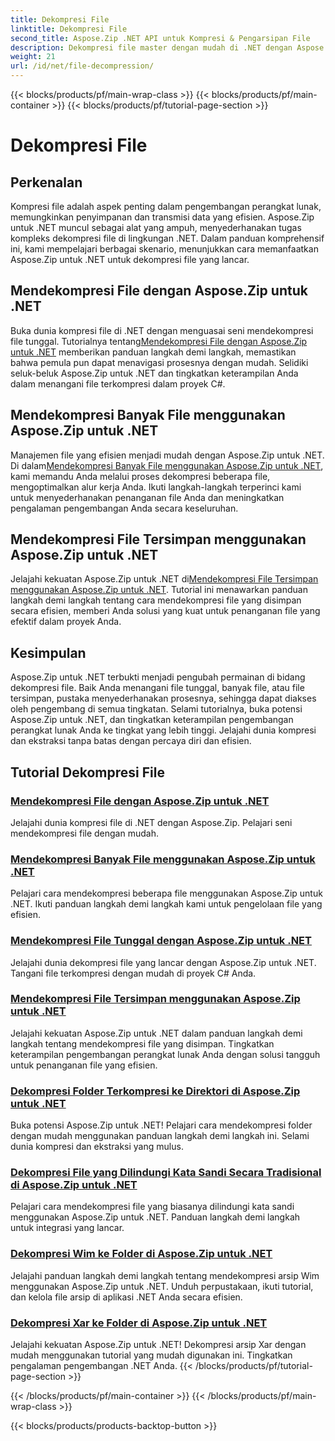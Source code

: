 ```yaml
---
title: Dekompresi File
linktitle: Dekompresi File
second_title: Aspose.Zip .NET API untuk Kompresi & Pengarsipan File
description: Dekompresi file master dengan mudah di .NET dengan Aspose.Zip untuk tutorial .NET. Pelajari cara menangani file terkompresi secara efisien dengan panduan langkah demi langkah.
weight: 21
url: /id/net/file-decompression/
---
```


{{< blocks/products/pf/main-wrap-class >}}
{{< blocks/products/pf/main-container >}}
{{< blocks/products/pf/tutorial-page-section >}}

# Dekompresi File



## Perkenalan

Kompresi file adalah aspek penting dalam pengembangan perangkat lunak, memungkinkan penyimpanan dan transmisi data yang efisien. Aspose.Zip untuk .NET muncul sebagai alat yang ampuh, menyederhanakan tugas kompleks dekompresi file di lingkungan .NET. Dalam panduan komprehensif ini, kami mempelajari berbagai skenario, menunjukkan cara memanfaatkan Aspose.Zip untuk .NET untuk dekompresi file yang lancar.

## Mendekompresi File dengan Aspose.Zip untuk .NET

Buka dunia kompresi file di .NET dengan menguasai seni mendekompresi file tunggal. Tutorialnya tentang[Mendekompresi File dengan Aspose.Zip untuk .NET](./decompress-file/) memberikan panduan langkah demi langkah, memastikan bahwa pemula pun dapat menavigasi prosesnya dengan mudah. Selidiki seluk-beluk Aspose.Zip untuk .NET dan tingkatkan keterampilan Anda dalam menangani file terkompresi dalam proyek C#.

## Mendekompresi Banyak File menggunakan Aspose.Zip untuk .NET

 Manajemen file yang efisien menjadi mudah dengan Aspose.Zip untuk .NET. Di dalam[Mendekompresi Banyak File menggunakan Aspose.Zip untuk .NET](./decompress-multiple-files/), kami memandu Anda melalui proses dekompresi beberapa file, mengoptimalkan alur kerja Anda. Ikuti langkah-langkah terperinci kami untuk menyederhanakan penanganan file Anda dan meningkatkan pengalaman pengembangan Anda secara keseluruhan.

## Mendekompresi File Tersimpan menggunakan Aspose.Zip untuk .NET

 Jelajahi kekuatan Aspose.Zip untuk .NET di[Mendekompresi File Tersimpan menggunakan Aspose.Zip untuk .NET](./decompress-stored-file/). Tutorial ini menawarkan panduan langkah demi langkah tentang cara mendekompresi file yang disimpan secara efisien, memberi Anda solusi yang kuat untuk penanganan file yang efektif dalam proyek Anda.

## Kesimpulan

Aspose.Zip untuk .NET terbukti menjadi pengubah permainan di bidang dekompresi file. Baik Anda menangani file tunggal, banyak file, atau file tersimpan, pustaka menyederhanakan prosesnya, sehingga dapat diakses oleh pengembang di semua tingkatan. Selami tutorialnya, buka potensi Aspose.Zip untuk .NET, dan tingkatkan keterampilan pengembangan perangkat lunak Anda ke tingkat yang lebih tinggi. Jelajahi dunia kompresi dan ekstraksi tanpa batas dengan percaya diri dan efisien.
## Tutorial Dekompresi File
### [Mendekompresi File dengan Aspose.Zip untuk .NET](./decompress-file/)
Jelajahi dunia kompresi file di .NET dengan Aspose.Zip. Pelajari seni mendekompresi file dengan mudah.
### [Mendekompresi Banyak File menggunakan Aspose.Zip untuk .NET](./decompress-multiple-files/)
Pelajari cara mendekompresi beberapa file menggunakan Aspose.Zip untuk .NET. Ikuti panduan langkah demi langkah kami untuk pengelolaan file yang efisien.
### [Mendekompresi File Tunggal dengan Aspose.Zip untuk .NET](./decompress-single-file/)
Jelajahi dunia dekompresi file yang lancar dengan Aspose.Zip untuk .NET. Tangani file terkompresi dengan mudah di proyek C# Anda.
### [Mendekompresi File Tersimpan menggunakan Aspose.Zip untuk .NET](./decompress-stored-file/)
Jelajahi kekuatan Aspose.Zip untuk .NET dalam panduan langkah demi langkah tentang mendekompresi file yang disimpan. Tingkatkan keterampilan pengembangan perangkat lunak Anda dengan solusi tangguh untuk penanganan file yang efisien.
### [Dekompresi Folder Terkompresi ke Direktori di Aspose.Zip untuk .NET](./decompress-compressed-folder-directory/)
Buka potensi Aspose.Zip untuk .NET! Pelajari cara mendekompresi folder dengan mudah menggunakan panduan langkah demi langkah ini. Selami dunia kompresi dan ekstraksi yang mulus.
### [Dekompresi File yang Dilindungi Kata Sandi Secara Tradisional di Aspose.Zip untuk .NET](./decompress-traditionally-password-protected-file/)
Pelajari cara mendekompresi file yang biasanya dilindungi kata sandi menggunakan Aspose.Zip untuk .NET. Panduan langkah demi langkah untuk integrasi yang lancar.
### [Dekompresi Wim ke Folder di Aspose.Zip untuk .NET](./decompress-wim-folder/)
Jelajahi panduan langkah demi langkah tentang mendekompresi arsip Wim menggunakan Aspose.Zip untuk .NET. Unduh perpustakaan, ikuti tutorial, dan kelola file arsip di aplikasi .NET Anda secara efisien.
### [Dekompresi Xar ke Folder di Aspose.Zip untuk .NET](./decompress-xar-folder/)
Jelajahi kekuatan Aspose.Zip untuk .NET! Dekompresi arsip Xar dengan mudah menggunakan tutorial yang mudah digunakan ini. Tingkatkan pengalaman pengembangan .NET Anda.
{{< /blocks/products/pf/tutorial-page-section >}}

{{< /blocks/products/pf/main-container >}}
{{< /blocks/products/pf/main-wrap-class >}}

{{< blocks/products/products-backtop-button >}}
